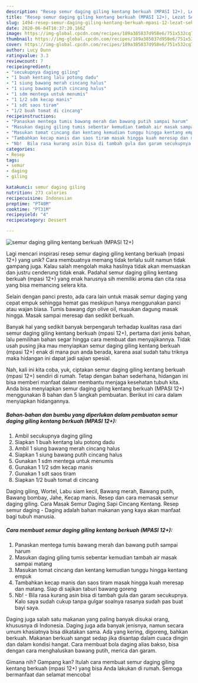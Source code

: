 ```yaml
---
description: "Resep semur daging giling kentang berkuah (MPASI 12+), Lezat Sekali"
title: "Resep semur daging giling kentang berkuah (MPASI 12+), Lezat Sekali"
slug: 1494-resep-semur-daging-giling-kentang-berkuah-mpasi-12-lezat-sekali
date: 2020-06-04T10:37:20.166Z
image: https://img-global.cpcdn.com/recipes/189a385837d958e6/751x532cq70/semur-daging-giling-kentang-berkuah-mpasi-12-foto-resep-utama.jpg
thumbnail: https://img-global.cpcdn.com/recipes/189a385837d958e6/751x532cq70/semur-daging-giling-kentang-berkuah-mpasi-12-foto-resep-utama.jpg
cover: https://img-global.cpcdn.com/recipes/189a385837d958e6/751x532cq70/semur-daging-giling-kentang-berkuah-mpasi-12-foto-resep-utama.jpg
author: Lucy Dunn
ratingvalue: 3.3
reviewcount: 7
recipeingredient:
- "secukupnya daging giling"
- "1 buah kentang lalu potong dadu"
- "1 siung bawang merah cincang halus"
- "1 siung bawang putih cincang halus"
- "1 sdm mentega untuk menumis"
- "1 1/2 sdm kecap manis"
- "1 sdt saos tiram"
- "1/2 buah tomat di cincang"
recipeinstructions:
- "Panaskan mentega tumis bawang merah dan bawang putih sampai harum"
- "Masukan daging giling tumis sebentar kemudian tambah air masak sampai matang"
- "Masukan tomat cincang dan kentang kemudian tunggu hingga kentang empuk"
- "Tambahkan kecap manis dan saos tiram masak hingga kuah meresap dan matang. Siap di sajikan taburi bawang goreng"
- "Nb!  Bila rasa kurang asin bisa di tambah gula dan garam secukupnya. Kalo saya sudah cukup tanpa gulgar soalnya rasanya sudah pas buat bayi saya."
categories:
- Resep
tags:
- semur
- daging
- giling

katakunci: semur daging giling 
nutrition: 273 calories
recipecuisine: Indonesian
preptime: "PT40M"
cooktime: "PT31M"
recipeyield: "4"
recipecategory: Dessert

---
```



![semur daging giling kentang berkuah (MPASI 12+)](https://img-global.cpcdn.com/recipes/189a385837d958e6/751x532cq70/semur-daging-giling-kentang-berkuah-mpasi-12-foto-resep-utama.jpg)

Lagi mencari inspirasi resep semur daging giling kentang berkuah (mpasi 12+) yang unik? Cara membuatnya memang tidak terlalu sulit namun tidak gampang juga. Kalau salah mengolah maka hasilnya tidak akan memuaskan dan justru cenderung tidak enak. Padahal semur daging giling kentang berkuah (mpasi 12+) yang enak harusnya sih memiliki aroma dan cita rasa yang bisa memancing selera kita.

Selain dengan panci presto, ada cara lain untuk masak semur daging yang cepat empuk sehingga hemat gas meskipun hanya menggunakan panci atau wajan biasa. Tumis bawang dgn olive oil, masukan dagung masak hingga. Masak sampai meresap dan sedikit berkuah.

Banyak hal yang sedikit banyak berpengaruh terhadap kualitas rasa dari semur daging giling kentang berkuah (mpasi 12+), pertama dari jenis bahan, lalu pemilihan bahan segar hingga cara membuat dan menyajikannya. Tidak usah pusing jika mau menyiapkan semur daging giling kentang berkuah (mpasi 12+) enak di mana pun anda berada, karena asal sudah tahu triknya maka hidangan ini dapat jadi sajian spesial.


Nah, kali ini kita coba, yuk, ciptakan semur daging giling kentang berkuah (mpasi 12+) sendiri di rumah. Tetap dengan bahan sederhana, hidangan ini bisa memberi manfaat dalam membantu menjaga kesehatan tubuh kita. Anda bisa menyiapkan semur daging giling kentang berkuah (MPASI 12+) menggunakan 8 bahan dan 5 langkah pembuatan. Berikut ini cara dalam menyiapkan hidangannya.

<!--inarticleads1-->

##### Bahan-bahan dan bumbu yang diperlukan dalam pembuatan semur daging giling kentang berkuah (MPASI 12+):

1. Ambil secukupnya daging giling
1. Siapkan 1 buah kentang lalu potong dadu
1. Ambil 1 siung bawang merah cincang halus
1. Siapkan 1 siung bawang putih cincang halus
1. Gunakan 1 sdm mentega untuk menumis
1. Gunakan 1 1/2 sdm kecap manis
1. Gunakan 1 sdt saos tiram
1. Siapkan 1/2 buah tomat di cincang


Daging giling, Wortel, Labu siam kecil, Bawang merah, Bawang putih, Bawang bombay, Jahe, Kecap manis. Resep dan cara memasak semur daging giling. Cara Masak Semur Daging Sapi Cincang Kentang. Resep semur daging - Daging adalah bahan makanan yang kaya akan manfaat bagi tubuh manusia. 

<!--inarticleads2-->

##### Cara membuat semur daging giling kentang berkuah (MPASI 12+):

1. Panaskan mentega tumis bawang merah dan bawang putih sampai harum
1. Masukan daging giling tumis sebentar kemudian tambah air masak sampai matang
1. Masukan tomat cincang dan kentang kemudian tunggu hingga kentang empuk
1. Tambahkan kecap manis dan saos tiram masak hingga kuah meresap dan matang. Siap di sajikan taburi bawang goreng
1. Nb!  - Bila rasa kurang asin bisa di tambah gula dan garam secukupnya. Kalo saya sudah cukup tanpa gulgar soalnya rasanya sudah pas buat bayi saya.


Daging juga salah satu makanan yang paling banyak disukai orang, khususnya di Indonesia. Daging juga ada banyak jenisnya, namun secara umum khasiatnya bisa dikatakan sama. Ada yang kering, digoreng, bahkan berkuah. Makanan berkuah sangat sedap jika disantap dalam cuaca dingin dan dalam kondisi hangat. Cara membuat bola daging alias bakso, bisa dengan cara menghaluskan bawang putih, merica dan garam. 

Gimana nih? Gampang kan? Itulah cara membuat semur daging giling kentang berkuah (mpasi 12+) yang bisa Anda lakukan di rumah. Semoga bermanfaat dan selamat mencoba!
